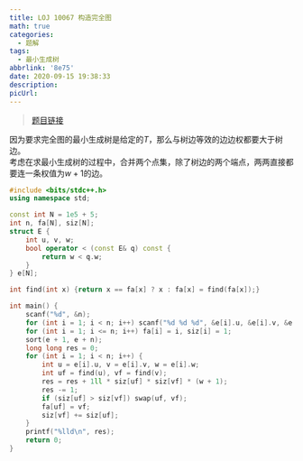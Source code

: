 ```yaml
---
title: LOJ 10067 构造完全图
math: true
categories:
  - 题解
tags:
  - 最小生成树
abbrlink: '8e75'
date: 2020-09-15 19:38:33
description:
picUrl:
---
```



>[题目链接](https://loj.ac/problem/10067)  

因为要求完全图的最小生成树是给定的$T$，那么与树边等效的边边权都要大于树边。  
考虑在求最小生成树的过程中，合并两个点集，除了树边的两个端点，两两直接都要连一条权值为$w+1$的边。  

```cpp
#include <bits/stdc++.h>
using namespace std;

const int N = 1e5 + 5;
int n, fa[N], siz[N];
struct E {
	int u, v, w;
	bool operator < (const E& q) const {
		return w < q.w;
	}
} e[N];

int find(int x) {return x == fa[x] ? x : fa[x] = find(fa[x]);}

int main() {
    scanf("%d", &n);
	for (int i = 1; i < n; i++) scanf("%d %d %d", &e[i].u, &e[i].v, &e[i].w);
	for (int i = 1; i <= n; i++) fa[i] = i, siz[i] = 1;
	sort(e + 1, e + n);
	long long res = 0;
	for (int i = 1; i < n; i++) {
		int u = e[i].u, v = e[i].v, w = e[i].w;
		int uf = find(u), vf = find(v);
		res = res + 1ll * siz[uf] * siz[vf] * (w + 1);
		res -= 1;
		if (siz[uf] > siz[vf]) swap(uf, vf);
		fa[uf] = vf;
		siz[vf] += siz[uf];
	}
	printf("%lld\n", res);
	return 0;
}

```